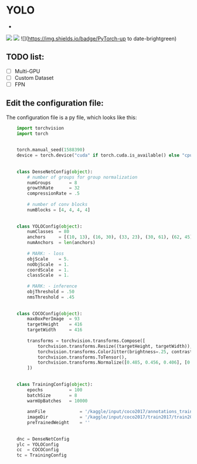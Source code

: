 # YOLO
-
![](https://img.shields.io/badge/license-MIT-blue) 
![](https://img.shields.io/badge/Python-3-blue) 
![](https://img.shields.io/badge/PyTorch-up to date-brightgreen)

## TODO list:
- [ ] Multi-GPU
- [ ] Custom Dataset
- [ ] FPN

## Edit the configuration file:
The configuration file is a py file, which looks like this:
```python
	import torchvision
	import torch
	
	
	torch.manual_seed(1588390)
	device = torch.device("cuda" if torch.cuda.is_available() else "cpu")
	
	
	class DenseNetConfig(object):
	    # number of groups for group normalization
	    numGroups       = 8
	    growthRate      = 32
	    compressionRate = .5
	
	    # number of conv blocks
	    numBlocks = [4, 4, 4, 4]
	
	
	class YOLOConfig(object):
	    numClasses  = 80
	    anchors     = [(10, 13), (16, 30), (33, 23), (30, 61), (62, 45), (59, 119), (116, 90), (156, 198), (373, 326)]
	    numAnchors  = len(anchors)
	
	    # MARK: - loss
	    objScale    = 5.
	    noObjScale  = 1.
	    coordScale  = 1.
	    classScale  = 1.
	
	    # MARK: - inference
	    objThreshold = .50
	    nmsThreshold = .45
	
	
	class COCOConfig(object):
	    maxBoxPerImage  = 93
	    targetHeight    = 416
	    targetWidth     = 416
	
	    transforms = torchvision.transforms.Compose([
	        torchvision.transforms.Resize((targetHeight, targetWidth)),
	        torchvision.transforms.ColorJitter(brightness=.25, contrast=.25, saturation=.25, hue=.125),
	        torchvision.transforms.ToTensor(),
	        torchvision.transforms.Normalize([0.485, 0.456, 0.406], [0.229, 0.224, 0.225])
	    ])
	
	
	class TrainingConfig(object):
	    epochs          = 100
	    batchSize       = 8
	    warmUpBatches   = 10000
	
	    annFile             = '/kaggle/input/coco2017/annotations_trainval2017/annotations/instances_train2017.json'
	    imageDir            = '/kaggle/input/coco2017/train2017/train2017'
	    preTrainedWeight    = ''
	
	
	dnc = DenseNetConfig
	ylc = YOLOConfig
	cc  = COCOConfig
	tc = TrainingConfig
```
